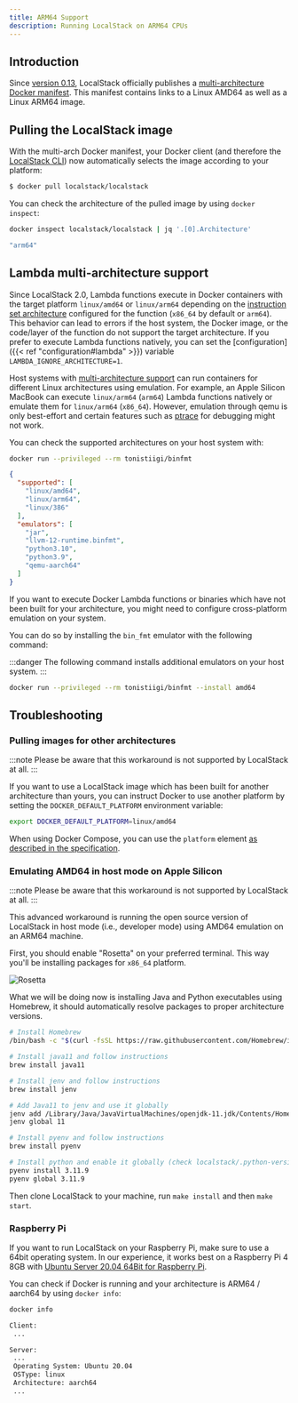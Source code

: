 ```yaml
---
title: ARM64 Support
description: Running LocalStack on ARM64 CPUs
---
```


## Introduction

Since [version 0.13](https://github.com/localstack/localstack/releases/tag/v0.13.0), LocalStack officially publishes a [multi-architecture Docker manifest](https://hub.docker.com/r/localstack/localstack).
This manifest contains links to a Linux AMD64 as well as a Linux ARM64 image.

## Pulling the LocalStack image

With the multi-arch Docker manifest, your Docker client (and therefore the [LocalStack CLI](/aws/getting-started/installation/#localstack-cli)) now automatically selects the image according to your platform:

```bash
$ docker pull localstack/localstack
```

You can check the architecture of the pulled image by using `docker inspect`:

```bash
docker inspect localstack/localstack | jq '.[0].Architecture'
```

```bash title="Output"
"arm64"
```

## Lambda multi-architecture support

Since LocalStack&nbsp;2.0, Lambda functions execute in Docker containers with the target platform `linux/amd64` or `linux/arm64`
depending on the [instruction set architecture](https://docs.aws.amazon.com/lambda/latest/dg/foundation-arch.html) configured for the function (`x86_64` by default or `arm64`).
This behavior can lead to errors if the host system, the Docker image, or the code/layer of the function do not support the target architecture.
If you prefer to execute Lambda functions natively, you can set the [configuration]({{< ref "configuration#lambda" >}}) variable `LAMBDA_IGNORE_ARCHITECTURE=1`.

Host systems with [multi-architecture support](https://docs.docker.com/build/building/multi-platform/) can run containers for different Linux architectures using emulation.
For example, an Apple Silicon MacBook can execute `linux/arm64` (`arm64`) Lambda functions natively or emulate them for `linux/arm64` (`x86_64`).
However, emulation through qemu is only best-effort and certain features such as [ptrace](https://github.com/docker/for-mac/issues/5191#issuecomment-834154431) for debugging might not work.

You can check the supported architectures on your host system with:

```bash
docker run --privileged --rm tonistiigi/binfmt
```

```json title="Output"
{
  "supported": [
    "linux/amd64",
    "linux/arm64",
    "linux/386"
  ],
  "emulators": [
    "jar",
    "llvm-12-runtime.binfmt",
    "python3.10",
    "python3.9",
    "qemu-aarch64"
  ]
}
```

If you want to execute Docker Lambda functions or binaries which have not been built for your architecture,
you might need to configure cross-platform emulation on your system.

You can do so by installing the `bin_fmt` emulator with the following command:

:::danger
The following command installs additional emulators on your host system.
:::

```bash
docker run --privileged --rm tonistiigi/binfmt --install amd64
```

## Troubleshooting

### Pulling images for other architectures

:::note
Please be aware that this workaround is not supported by LocalStack at all.
:::

If you want to use a LocalStack image which has been built for another architecture than yours, you can instruct Docker to use another platform by setting the `DOCKER_DEFAULT_PLATFORM` environment variable:

```bash
export DOCKER_DEFAULT_PLATFORM=linux/amd64
```

When using Docker Compose, you can use the `platform` element [as described in the specification](https://github.com/compose-spec/compose-spec/blob/master/spec.md#platform).

### Emulating AMD64 in host mode on Apple Silicon

:::note
Please be aware that this workaround is not supported by LocalStack at all.
:::

This advanced workaround is running the open source version of LocalStack in host mode (i.e., developer mode) using AMD64 emulation on an ARM64 machine.

First, you should enable "Rosetta" on your preferred terminal.
This way you'll be installing packages for `x86_64` platform.

![Rosetta](/images/aws/m1-trouble-1.png)

What we will be doing now is installing Java and Python executables using Homebrew, it should automatically resolve packages to proper architecture versions.

```bash
# Install Homebrew
/bin/bash -c "$(curl -fsSL https://raw.githubusercontent.com/Homebrew/install/HEAD/install.sh)"

# Install java11 and follow instructions
brew install java11

# Install jenv and follow instructions
brew install jenv

# Add Java11 to jenv and use it globally
jenv add /Library/Java/JavaVirtualMachines/openjdk-11.jdk/Contents/Home/
jenv global 11

# Install pyenv and follow instructions
brew install pyenv

# Install python and enable it globally (check localstack/.python-version)
pyenv install 3.11.9
pyenv global 3.11.9
```

Then clone LocalStack to your machine, run `make install` and then `make start`.

### Raspberry Pi

If you want to run LocalStack on your Raspberry Pi, make sure to use a 64bit operating system.
In our experience, it works best on a Raspberry Pi 4 8GB with [Ubuntu Server 20.04 64Bit for Raspberry Pi](https://ubuntu.com/download/raspberry-pi).

You can check if Docker is running and your architecture is ARM64 / aarch64 by using `docker info`:

```bash
docker info
```

```bash title="Output"
Client:
 ...

Server:
 ...
 Operating System: Ubuntu 20.04
 OSType: linux
 Architecture: aarch64
 ...
```
